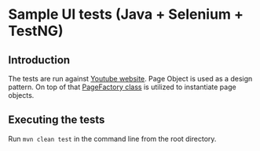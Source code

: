 # Sample UI tests (Java + Selenium + TestNG)

## Introduction
The tests are run against [Youtube website](https://www.youtube.com/).
Page Object is used as a design pattern. 
On top of that [PageFactory class](https://www.selenium.dev/selenium/docs/api/java/org/openqa/selenium/support/PageFactory.html)
is utilized to instantiate page objects.

## Executing the tests
Run `mvn clean test` in the command line from the root directory.